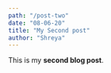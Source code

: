 ```yaml
---
path: "/post-two"
date: "08-06-20"
title: "My Second post"
author: "Shreya"
---
```

This is my **second blog post**.